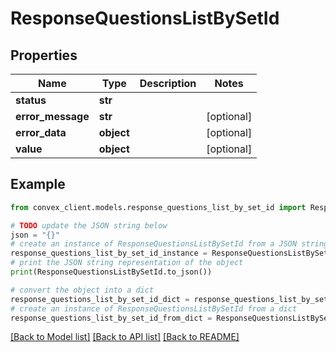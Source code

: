 # ResponseQuestionsListBySetId


## Properties

Name | Type | Description | Notes
------------ | ------------- | ------------- | -------------
**status** | **str** |  | 
**error_message** | **str** |  | [optional] 
**error_data** | **object** |  | [optional] 
**value** | **object** |  | [optional] 

## Example

```python
from convex_client.models.response_questions_list_by_set_id import ResponseQuestionsListBySetId

# TODO update the JSON string below
json = "{}"
# create an instance of ResponseQuestionsListBySetId from a JSON string
response_questions_list_by_set_id_instance = ResponseQuestionsListBySetId.from_json(json)
# print the JSON string representation of the object
print(ResponseQuestionsListBySetId.to_json())

# convert the object into a dict
response_questions_list_by_set_id_dict = response_questions_list_by_set_id_instance.to_dict()
# create an instance of ResponseQuestionsListBySetId from a dict
response_questions_list_by_set_id_from_dict = ResponseQuestionsListBySetId.from_dict(response_questions_list_by_set_id_dict)
```
[[Back to Model list]](../README.md#documentation-for-models) [[Back to API list]](../README.md#documentation-for-api-endpoints) [[Back to README]](../README.md)


